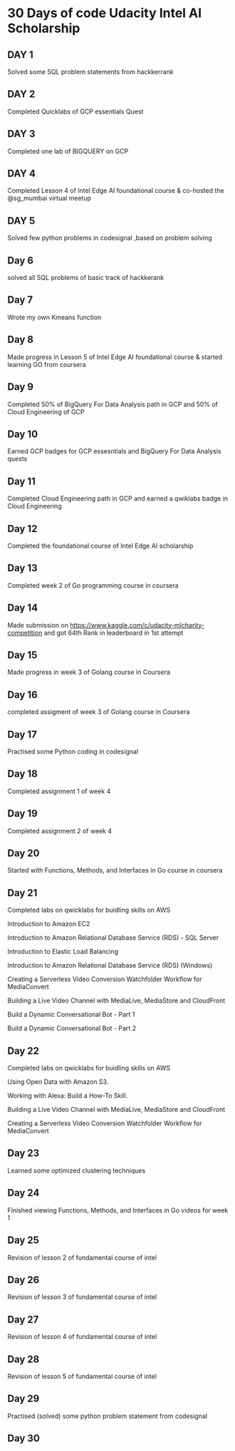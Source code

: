 # 30 Days of code Udacity Intel AI Scholarship

## DAY 1 
Solved some SQL problem statements from hackkerrank 

## DAY 2

Completed Quicklabs of GCP essentials Quest

## DAY 3

Completed one lab of BIGQUERY on GCP

## DAY 4
Completed Lesson 4 of Intel Edge AI foundational course & co-hosted the @sg_mumbai virtual meetup

## DAY 5
Solved few python problems in codesignal ,based on problem solving

## Day 6
solved all SQL problems of basic track of hackkerank

## Day 7
Wrote my own Kmeans function

## Day 8
Made progress in Lesson 5 of Intel Edge AI foundational course & started learning GO from coursera

## Day 9
Completed 50% of BigQuery For Data Analysis path in GCP and 50% of Cloud Engineering  of GCP

## Day 10
Earned GCP badges for GCP essesntials and BigQuery For Data Analysis quests

## Day 11
Completed Cloud Engineering path in GCP and earned a qwiklabs badge in Cloud Engineering

## Day 12
Completed the foundational course of Intel Edge AI scholarship

## Day 13
Completed week 2 of Go programming course in coursera

## Day 14
Made submission on https://www.kaggle.com/c/udacity-mlcharity-competition and got 64th Rank in leaderboard in 1st attempt

## Day 15
Made progress in week 3 of Golang course in Coursera

## Day 16
completed assigment of week 3 of Golang course in Coursera

## Day 17
Practised some Python coding in codesignal

## Day 18
Completed assignment 1 of week 4

## Day 19
Completed assignment 2 of week 4

## Day 20
Started with Functions, Methods, and Interfaces in Go course in coursera

## Day 21
Completed labs on qwicklabs for buidling skills on AWS 

Introduction to Amazon EC2

Introduction to Amazon Relational Database Service (RDS) - SQL Server

Introduction to Elastic Load Balancing

Introduction to Amazon Relational Database Service (RDS) (Windows)

Creating a Serverless Video Conversion Watchfolder Workflow for MediaConvert

Building a Live Video Channel with MediaLive, MediaStore and CloudFront

Build a Dynamic Conversational Bot - Part 1

Build a Dynamic Conversational Bot - Part 2


## Day 22
Completed labs on qwicklabs for buidling skills on AWS 

Using Open Data with Amazon S3.

Working with Alexa: Build a How-To Skill. 

Building a Live Video Channel with MediaLive, MediaStore and CloudFront

Creating a Serverless Video Conversion Watchfolder Workflow for MediaConvert

## Day 23
Learned some optimized clustering techniques

## Day 24
Finished viewing Functions, Methods, and Interfaces in Go videos for week 1

## Day 25
Revision of lesson 2 of fundamental course of intel

## Day 26
Revision of lesson 3 of fundamental course of intel

## Day 27
Revision of lesson 4 of fundamental course of intel

## Day 28
Revision of lesson 5 of fundamental course of intel

## Day 29
Practised (solved) some python problem statement from codesignal

## Day 30



